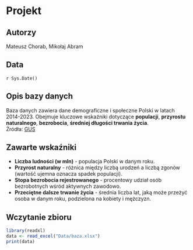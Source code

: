 # Projekt

## Autorzy
Mateusz Chorab, Mikołaj Abram  

## Data
`r Sys.Date()`

## Opis bazy danych
Baza danych zawiera dane demograficzne i społeczne Polski w latach 2014-2023. Obejmuje kluczowe wskaźniki dotyczące **populacji**, **przyrostu naturalnego**, **bezrobocia**, **średniej długości trwania życia**.  
Źródła: [GUS](https://stat.gov.pl/)

## Zawarte wskaźniki
- **Liczba ludności (w mln)** - populacja Polski w danym roku.
- **Przyrost naturalny** - różnica między liczbą urodzeń a liczbą zgonów (wartość ujemna oznacza spadek populacji).
- **Stopa bezrobocia rejestrowanego** - procentowy udział osób bezrobotnych wśród aktywnych zawodowo.
- **Przeciętne dalsze trwanie życia** - średnia liczba lat, jaką może przeżyć osoba w danym roku, podzielona na kobiety i mężczyzn.

## Wczytanie zbioru
```r
library(readxl)
data <- read_excel("Data/baza.xlsx")
print(data)
